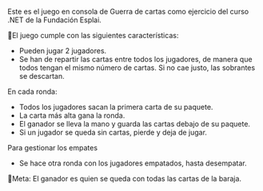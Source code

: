 Este es el juego en consola de Guerra de cartas como ejercicio del curso .NET de la Fundación Esplai.

📌El juego cumple con las siguientes características:
- Pueden jugar  2 jugadores.
- Se han de repartir las cartas entre todos los jugadores, de manera que todos tengan el mismo número de cartas. Si no cae justo, las sobrantes se
descartan.

En cada ronda:
- Todos los jugadores sacan la primera carta de su paquete.
- La carta más alta gana la ronda.
- El ganador se lleva la mano y guarda las cartas debajo de su paquete.
- Si un jugador se queda sin cartas, pierde y deja de jugar.

Para gestionar los empates
- Se hace otra ronda con los jugadores empatados, hasta desempatar.

📌Meta: 
El ganador es quien se queda con todas las cartas de la baraja.
